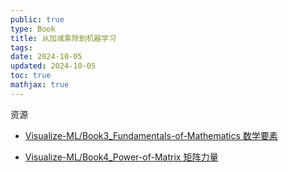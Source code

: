 ```yaml
---
public: true
type: Book
title: 从加减乘除到机器学习
tags:
date: 2024-10-05
updated: 2024-10-05
toc: true
mathjax: true
---
```


资源

  + [Visualize-ML/Book3_Fundamentals-of-Mathematics 数学要素](https://github.com/Visualize-ML/Book3_Fundamentals-of-Mathematics)

  + [Visualize-ML/Book4_Power-of-Matrix 矩阵力量](https://github.com/Visualize-ML/Book4_Power-of-Matrix)

